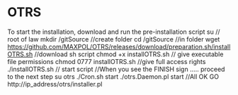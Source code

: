 # OTRS
To start the installation, download and run the pre-installation script
su // root of law
mkdir /gitSource //create folder
cd /gitSource //in folder
wget https://github.com/MAXPOL/OTRS/releases/download/preparation.sh/installOTRS.sh //download sh script
chmod +x installOTRS.sh // give executable file permissions
chmod 0777 installOTRS.sh //give full access rights
./installOTRS.sh // start script
//When you see the FINISH sign ..... proceed to the next step
su otrs
./Cron.sh start
./otrs.Daemon.pl start
//All OK GO http://ip_address/otrs/installer.pl

